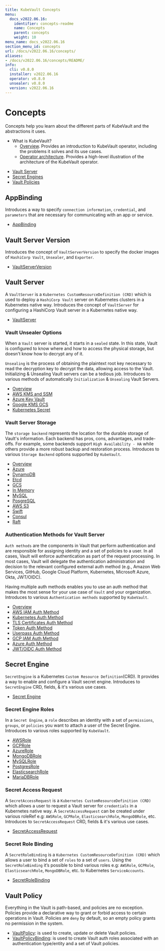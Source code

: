 ```yaml
---
title: KubeVault Concepts
menu:
  docs_v2022.06.16:
    identifier: concepts-readme
    name: Concepts
    parent: concepts
    weight: 10
menu_name: docs_v2022.06.16
section_menu_id: concepts
url: /docs/v2022.06.16/concepts/
aliases:
- /docs/v2022.06.16/concepts/README/
info:
  cli: v0.8.0
  installer: v2022.06.16
  operator: v0.8.0
  unsealer: v0.8.0
  version: v2022.06.16
---
```


# Concepts

Concepts help you learn about the different parts of KubeVault and the abstractions it uses.

- What is KubeVault?
  - [Overview](/docs/v2022.06.16/concepts/overview). Provides an introduction to KubeVault operator, including the problems it solves and its use cases.
  - [Operator architecture](/docs/v2022.06.16/concepts/architecture). Provides a high-level illustration of the architecture of the KubeVault operator.

<ul class="nav nav-tabs" id="conceptsTab" role="tablist">
  <li class="nav-item">
    <a class="nav-link active" id="vault-server-tab" data-toggle="tab" href="#vault-server" role="tab" aria-controls="vault-server" aria-selected="true">Vault Server</a>
  </li>
  <li class="nav-item">
    <a class="nav-link" id="secret-engine-tab" data-toggle="tab" href="#secret-engine" role="tab" aria-controls="secret-engine" aria-selected="false">Secret Engines</a>
  </li>
  <li class="nav-item">
    <a class="nav-link" id="vault-policy-tab" data-toggle="tab" href="#vault-policy" role="tab" aria-controls="vault-policy" aria-selected="false">Vault Policies</a>
  </li>
</ul>
<div class="tab-content" id="conceptsTabContent">
  <div class="tab-pane fade show active" id="vault-server" role="tabpanel" aria-labelledby="vault-server-tab">

## AppBinding

Introduces a way to specify `connection information`, `credential`, and `parameters` that are necessary for communicating with an app or service.

- [AppBinding](/docs/v2022.06.16/concepts/vault-server-crds/auth-methods/appbinding)

## Vault Server Version

Introduces the concept of `VaultServerVersion` to specify the docker images of `HashiCorp Vault`, `Unsealer`, and `Exporter`.

- [VaultServerVersion](/docs/v2022.06.16/concepts/vault-server-crds/vaultserverversion)

## Vault Server

A `VaultServer` is a `Kubernetes CustomResourceDefinition (CRD)` which is used to deploy a `HashiCorp Vault` server on Kubernetes clusters in a Kubernetes native way. Introduces the concept of `VaultServer` for configuring a HashiCorp Vault server in a Kubernetes native way.

- [VaultServer](/docs/v2022.06.16/concepts/vault-server-crds/vaultserver)

### Vault Unsealer Options
When a `Vault` server is started, it starts in a `sealed` state. In this state, Vault is configured to know where and how to access the physical storage, but doesn't know how to decrypt any of it.

`Unsealing` is the process of obtaining the plaintext root key necessary to read the decryption key to decrypt the data, allowing access to the Vault. Initializing & Unsealing Vault servers can be a tedious job. 
Introduces to various methods of automatically `Initialization` & `Unsealing` Vault Servers.

- [Overview](/docs/v2022.06.16/concepts/vault-server-crds/unsealer/overview)
- [AWS KMS and SSM](/docs/v2022.06.16/concepts/vault-server-crds/unsealer/aws_kms_ssm)
- [Azure Key Vault](/docs/v2022.06.16/concepts/vault-server-crds/unsealer/azure_key_vault)
- [Google KMS GCS](/docs/v2022.06.16/concepts/vault-server-crds/unsealer/google_kms_gcs)
- [Kubernetes Secret](/docs/v2022.06.16/concepts/vault-server-crds/unsealer/kubernetes_secret)
  
### Vault Server Storage
The `storage backend` represents the location for the durable storage of Vault's information. Each backend has pros, cons, advantages, and trade-offs. For example, some backends support `High Availability - HA` while others provide a more robust backup and restoration process. Introduces to various `Storage Backend` options supported by `KubeVault`.

- [Overview](/docs/v2022.06.16/concepts/vault-server-crds/storage/overview)
- [Azure](/docs/v2022.06.16/concepts/vault-server-crds/storage/azure)
- [DynamoDB](/docs/v2022.06.16/concepts/vault-server-crds/storage/dynamodb)
- [Etcd](/docs/v2022.06.16/concepts/vault-server-crds/storage/etcd)
- [GCS](/docs/v2022.06.16/concepts/vault-server-crds/storage/gcs)
- [In Memory](/docs/v2022.06.16/concepts/vault-server-crds/storage/inmem)
- [MySQL](/docs/v2022.06.16/concepts/vault-server-crds/storage/mysql)
- [PosgreSQL](/docs/v2022.06.16/concepts/vault-server-crds/storage/postgresql)
- [AWS S3](/docs/v2022.06.16/concepts/vault-server-crds/storage/s3)
- [Swift](/docs/v2022.06.16/concepts/vault-server-crds/storage/swift)
- [Consul](/docs/v2022.06.16/concepts/vault-server-crds/storage/consul)
- [Raft](/docs/v2022.06.16/concepts/vault-server-crds/storage/raft)

### Authentication Methods for Vault Server
`Auth methods` are the components in Vault that perform authentication and are responsible for assigning identity and a set of policies to a user. In all cases, Vault will enforce authentication as part of the request processing. In most cases, Vault will delegate the authentication administration and decision to the relevant configured external auth method (e.g., Amazon Web Services, GitHub, Google Cloud Platform, Kubernetes, Microsoft Azure, Okta, JWT/OIDC).

Having multiple auth methods enables you to use an auth method that makes the most sense for your use case of `Vault` and your organization.
Introduces to various `Authentication methods` supported by `KubeVault`.

- [Overview](/docs/v2022.06.16/concepts/vault-server-crds/auth-methods/overview)
- [AWS IAM Auth Method](/docs/v2022.06.16/concepts/vault-server-crds/auth-methods/aws-iam)
- [Kubernetes Auth Method](/docs/v2022.06.16/concepts/vault-server-crds/auth-methods/kubernetes)
- [TLS Certificates Auth Method](/docs/v2022.06.16/concepts/vault-server-crds/auth-methods/tls)
- [Token Auth Method](/docs/v2022.06.16/concepts/vault-server-crds/auth-methods/token)
- [Userpass Auth Method](/docs/v2022.06.16/concepts/vault-server-crds/auth-methods/userpass)
- [GCP IAM Auth Method](/docs/v2022.06.16/concepts/vault-server-crds/auth-methods/gcp-iam)
- [Azure Auth Method](/docs/v2022.06.16/concepts/vault-server-crds/auth-methods/azure)
- [JWT/OIDC Auth Method](/docs/v2022.06.16/concepts/vault-server-crds/auth-methods/jwt-oidc)

</div>
<div class="tab-pane fade" id="secret-engine" role="tabpanel" aria-labelledby="secret-engine-tab">

## Secret Engine

`SecretEngine` is a Kubernetes `Custom Resource Definition`(CRD). It provides a way to enable and configure a Vault secret engine. Introduces to `SecretEngine` CRD, fields, & it's various use cases.

- [Secret Engine](/docs/v2022.06.16/concepts/secret-engine-crds/secretengine)

### Secret Engine Roles
In a `Secret Engine`, a `role` describes an identity with a set of `permissions`, `groups`, or `policies` you want to attach a user of the Secret Engine. Introduces to various roles supported by `KubeVault`.

- [AWSRole](/docs/v2022.06.16/concepts/secret-engine-crds/aws-secret-engine/awsrole)
- [GCPRole](/docs/v2022.06.16/concepts/secret-engine-crds/gcp-secret-engine/gcprole)
- [AzureRole](/docs/v2022.06.16/concepts/secret-engine-crds/azure-secret-engine/azurerole)
- [MongoDBRole](/docs/v2022.06.16/concepts/secret-engine-crds/database-secret-engine/mongodb)
- [MySQLRole](/docs/v2022.06.16/concepts/secret-engine-crds/database-secret-engine/mysql)
- [PostgresRole](/docs/v2022.06.16/concepts/secret-engine-crds/database-secret-engine/postgresrole)
- [ElasticsearchRole](/docs/v2022.06.16/concepts/secret-engine-crds/database-secret-engine/elasticsearch)
- [MariaDBRole](/docs/v2022.06.16/concepts/secret-engine-crds/database-secret-engine/mariadb)
  
### Secret Access Request
A `SecretAccessRequest` is a `Kubernetes CustomResourceDefinition (CRD)` which allows a user to request a Vault server for `credentials` in a Kubernetes native way. A `SecretAccessRequest` can be created under various roleRef e.g: `AWSRole`, `GCPRole`, `ElasticsearchRole`, `MongoDBRole`, etc. Introduces to `SecretAccessRequest` CRD, fields & it's various use cases.

- [SecretAccessRequest](/docs/v2022.06.16/concepts/secret-engine-crds/secret-access-request)

### Secret Role Binding
A `SecretRoleBinding` is a `Kubernetes CustomResourceDefinition (CRD)` which allows a user to bind a set of `roles` to a set of `users`. Using the `SecretRoleBinding` it’s possible to bind various roles e.g: `AWSRole`, `GCPRole`, `ElasticsearchRole`, `MongoDBRole`, etc. to Kubernetes `ServiceAccounts`.

- [SecretRoleBinding](/docs/v2022.06.16/concepts/secret-engine-crds/secret-role-binding)

</div>
<div class="tab-pane fade" id="vault-policy" role="tabpanel" aria-labelledby="vault-policy-tab">

## Vault Policy

Everything in the Vault is path-based, and policies are no exception. Policies provide a declarative way to grant or forbid access to certain operations in Vault. Policies are `deny` by default, so an empty policy grants no permission in the system.

- [VaultPolicy](/docs/v2022.06.16/concepts/policy-crds/vaultpolicy): is used to create, update or delete Vault policies.
- [VaultPolicyBinding](/docs/v2022.06.16/concepts/policy-crds/vaultpolicybinding): is used to create Vault auth roles associated with an authentication type/entity and a set of Vault policies.

</div>
</div>

